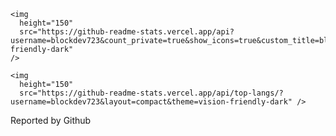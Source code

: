
    <img
      height="150"
      src="https://github-readme-stats.vercel.app/api?username=blockdev723&count_private=true&show_icons=true&custom_title=blockdev723's%20Github%20Status&theme=vision-friendly-dark"
    />
   
    <img
      height="150"
      src="https://github-readme-stats.vercel.app/api/top-langs/?username=blockdev723&layout=compact&theme=vision-friendly-dark" />
 

Reported by Github
